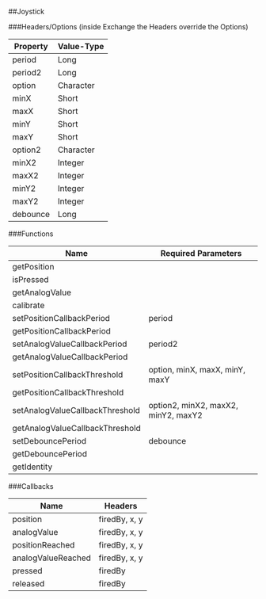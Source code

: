 ##Joystick


###Headers/Options (inside Exchange the Headers override the Options)


| Property             | Value-Type                              |
|----------------------|-----------------------------------------|
|               period |       Long |
|              period2 |       Long |
|               option |  Character |
|                 minX |      Short |
|                 maxX |      Short |
|                 minY |      Short |
|                 maxY |      Short |
|              option2 |  Character |
|                minX2 |    Integer |
|                maxX2 |    Integer |
|                minY2 |    Integer |
|                maxY2 |    Integer |
|             debounce |       Long |



###Functions

| Name                 | Required Parameters                      |
|----------------------|------------------------------------------|
|          getPosition |                                          |
|            isPressed |                                          |
|       getAnalogValue |                                          |
|            calibrate |                                          |
| setPositionCallbackPeriod |                                   period |
| getPositionCallbackPeriod |                                          |
| setAnalogValueCallbackPeriod |                                  period2 |
| getAnalogValueCallbackPeriod |                                          |
| setPositionCallbackThreshold |           option, minX, maxX, minY, maxY |
| getPositionCallbackThreshold |                                          |
| setAnalogValueCallbackThreshold |      option2, minX2, maxX2, minY2, maxY2 |
| getAnalogValueCallbackThreshold |                                          |
|    setDebouncePeriod |                                 debounce |
|    getDebouncePeriod |                                          |
|          getIdentity |                                          |




###Callbacks

| Name                 | Headers                                  |
|----------------------|------------------------------------------|
|             position |                            firedBy, x, y |
|          analogValue |                            firedBy, x, y |
|      positionReached |                            firedBy, x, y |
|   analogValueReached |                            firedBy, x, y |
|              pressed |                                  firedBy |
|             released |                                  firedBy |


